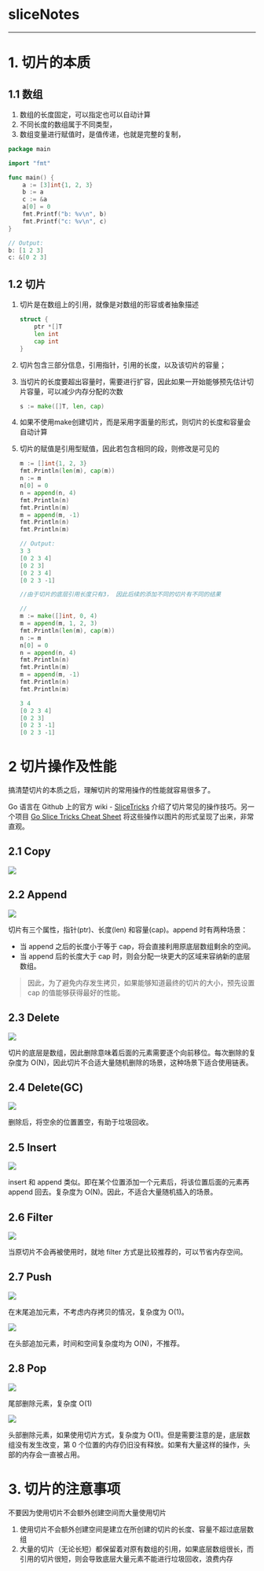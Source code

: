 # sliceNotes

---

# 1. 切片的本质

## 1.1 数组

1. 数组的长度固定，可以指定也可以自动计算
2. 不同长度的数组属于不同类型，
3. 数组变量进行赋值时，是值传递，也就是完整的复制，

```go
package main

import "fmt"

func main() {
	a := [3]int{1, 2, 3}
	b := a
	c := &a
	a[0] = 0
	fmt.Printf("b: %v\n", b)
	fmt.Printf("c: %v\n", c)
}

// Output:
b: [1 2 3]
c: &[0 2 3]
```

## 1.2 切片

1. 切片是在数组上的引用，就像是对数组的形容或者抽象描述
    
    ```go
    struct {
        ptr *[]T
        len int
        cap int
    }
    ```
    
2. 切片包含三部分信息，引用指针，引用的长度，以及该切片的容量；
3. 当切片的长度要超出容量时，需要进行扩容，因此如果一开始能够预先估计切片容量，可以减少内存分配的次数
    
    ```go
    s := make([]T, len, cap)
    ```
    
4. 如果不使用make创建切片，而是采用字面量的形式，则切片的长度和容量会自动计算
5. 切片的赋值是引用型赋值，因此若包含相同的段，则修改是可见的
    
    ```go
    m := []int{1, 2, 3}
    fmt.Println(len(m), cap(m))
    n := m
    n[0] = 0
    n = append(n, 4)
    fmt.Println(n)
    fmt.Println(m)
    m = append(m, -1)
    fmt.Println(n)
    fmt.Println(m)
    
    // Output:
    3 3
    [0 2 3 4]
    [0 2 3]
    [0 2 3 4]
    [0 2 3 -1]
    
    //由于切片的底层引用长度只有3， 因此后续的添加不同的切片有不同的结果
    ```
    
    ```go
    //
    m := make([]int, 0, 4)
    m = append(m, 1, 2, 3)
    fmt.Println(len(m), cap(m))
    n := m
    n[0] = 0
    n = append(n, 4)
    fmt.Println(n)
    fmt.Println(m)
    m = append(m, -1)
    fmt.Println(n)
    fmt.Println(m)
    
    3 4
    [0 2 3 4]
    [0 2 3]
    [0 2 3 -1]
    [0 2 3 -1]
    ```
    

# **2 切片操作及性能**

搞清楚切片的本质之后，理解切片的常用操作的性能就容易很多了。

Go 语言在 Github 上的官方 wiki - [SliceTricks](https://github.com/golang/go/wiki/SliceTricks) 介绍了切片常见的操作技巧。另一个项目 [Go Slice Tricks Cheat Sheet](https://ueokande.github.io/go-slice-tricks/) 将这些操作以图片的形式呈现了出来，非常直观。

## **2.1 Copy**

![](asserts/copy.png)

## **2.2 Append**

![](asserts/append.png)

切片有三个属性，指针(ptr)、长度(len) 和容量(cap)。append 时有两种场景：

- 当 append 之后的长度小于等于 cap，将会直接利用原底层数组剩余的空间。
- 当 append 后的长度大于 cap 时，则会分配一块更大的区域来容纳新的底层数组。

> 因此，为了避免内存发生拷贝，如果能够知道最终的切片的大小，预先设置 cap 的值能够获得最好的性能。
> 

## **2.3 Delete**

![](asserts/delete.png)

切片的底层是数组，因此删除意味着后面的元素需要逐个向前移位。每次删除的复杂度为 O(N)，因此切片不合适大量随机删除的场景，这种场景下适合使用链表。

## **2.4 Delete(GC)**

![](asserts/delete_gc.png)

删除后，将空余的位置置空，有助于垃圾回收。

## **2.5 Insert**

![](asserts/insert.png)

insert 和 append 类似。即在某个位置添加一个元素后，将该位置后面的元素再 append 回去。复杂度为 O(N)。因此，不适合大量随机插入的场景。

## **2.6 Filter**

![](asserts/filter_in_place.png)

当原切片不会再被使用时，就地 filter 方式是比较推荐的，可以节省内存空间。

## **2.7 Push**

![](asserts/push.png)

在末尾追加元素，不考虑内存拷贝的情况，复杂度为 O(1)。

![](asserts/push_front.png)

在头部追加元素，时间和空间复杂度均为 O(N)，不推荐。

## **2.8 Pop**

![](asserts/pop.png)

尾部删除元素，复杂度 O(1)

![](asserts/pop_front.png)

头部删除元素，如果使用切片方式，复杂度为 O(1)。但是需要注意的是，底层数组没有发生改变，第 0 个位置的内存仍旧没有释放。如果有大量这样的操作，头部的内存会一直被占用。

# 3. 切片的注意事项

不要因为使用切片不会额外创建空间而大量使用切片

1. 使用切片不会额外创建空间是建立在所创建的切片的长度、容量不超过底层数组
2. 大量的切片（无论长短）都保留着对原有数组的引用，如果底层数组很长，而引用的切片很短，则会导致底层大量元素不能进行垃圾回收，浪费内存